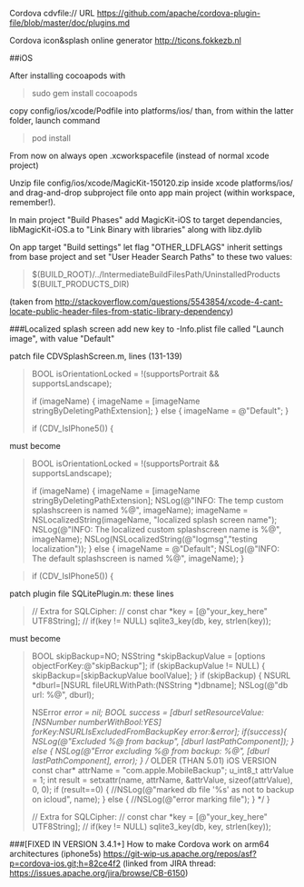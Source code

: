 Cordova cdvfile:// URL
https://github.com/apache/cordova-plugin-file/blob/master/doc/plugins.md

Cordova icon&splash online generator
http://ticons.fokkezb.nl


##iOS

After installing cocoapods with 

>sudo gem install cocoapods

copy config/ios/xcode/Podfile into platforms/ios/ than, from within the latter folder, launch command

>pod install

From now on always open .xcworkspacefile (instead of normal xcode project)

Unzip file config/ios/xcode/MagicKit-150120.zip inside xcode platforms/ios/ and drag-and-drop subproject file onto app main project (within workspace, remember!).

In main project "Build Phases" add MagicKit-iOS to target dependancies, libMagicKit-iOS.a to "Link Binary with libraries" along with libz.dylib

On app target "Build settings" let flag "OTHER_LDFLAGS" inherit settings from base project and set "User Header Search Paths" to these two values:

>$(BUILD_ROOT)/../IntermediateBuildFilesPath/UninstalledProducts
>$(BUILT_PRODUCTS_DIR)

(taken from http://stackoverflow.com/questions/5543854/xcode-4-cant-locate-public-header-files-from-static-library-dependency)


###Localized splash screen
add new key to -Info.plist file called "Launch image", with value "Default"

patch file CDVSplashScreen.m, lines (131-139)

>BOOL isOrientationLocked = !(supportsPortrait && supportsLandscape);
>
>if (imageName) {
>	imageName = [imageName stringByDeletingPathExtension];
>} else {
>	imageName = @"Default";
>}
>
>if (CDV_IsIPhone5()) {

must become

>BOOL isOrientationLocked = !(supportsPortrait && supportsLandscape);
>
>if (imageName) {
>	imageName = [imageName stringByDeletingPathExtension];
>	NSLog(@"INFO: The temp custom splashscreen is named %@", imageName);
>	imageName = NSLocalizedString(imageName, "localized splash screen name");
>	NSLog(@"INFO: The localized custom splashscreen name is %@", imageName);
>	NSLog(NSLocalizedString(@"logmsg","testing localization"));
>} else {
>	imageName = @"Default";
>	NSLog(@"INFO: The default splashscreen is named %@", imageName);
>}

>if (CDV_IsIPhone5()) {


patch plugin file SQLitePlugin.m: these lines

>// Extra for SQLCipher:
>// const char *key = [@"your_key_here" UTF8String];
>// if(key != NULL) sqlite3_key(db, key, strlen(key));

must become 

>BOOL skipBackup=NO;
>NSString *skipBackupValue = [options objectForKey:@"skipBackup"];
>if (skipBackupValue != NULL) {
>  skipBackup=[skipBackupValue boolValue];
>}
>if (skipBackup) {
>  NSURL *dburl=[NSURL fileURLWithPath:(NSString *)dbname];
>  NSLog(@"db url: %@", dburl);
>
>  NSError *error = nil;
>  BOOL success = [dburl setResourceValue:[NSNumber numberWithBool:YES] forKey:NSURLIsExcludedFromBackupKey error:&error];
>  if(success){
>    NSLog(@"Excluded %@ from backup", [dburl lastPathComponent]);
>  } else {
>    NSLog(@"Error excluding %@ from backup: %@", [dburl lastPathComponent], error);
>  }
>  /* OLDER (THAN 5.01) iOS VERSION
>  const char* attrName = "com.apple.MobileBackup";
>  u_int8_t attrValue = 1;
>  int result = setxattr(name, attrName, &attrValue, sizeof(attrValue), 0, 0);
>  if (result==0) {
>    //NSLog(@"marked db file '%s' as not to backup on icloud", name);
>  } else {
>    //NSLog(@"error marking file");
>  }
>  */
>}
>
>// Extra for SQLCipher:
>// const char *key = [@"your_key_here" UTF8String];
>// if(key != NULL) sqlite3_key(db, key, strlen(key));

###[FIXED IN VERSION 3.4.1+] How to make Cordova work on arm64 architectures (iphone5s)
https://git-wip-us.apache.org/repos/asf?p=cordova-ios.git;h=82ce4f2
(linked from JIRA thread: https://issues.apache.org/jira/browse/CB-6150)


